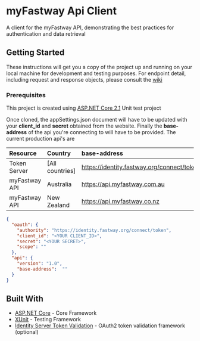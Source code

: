 # myFastway Api Client

A client for the myFastway API, demonstrating the best practices for authentication and data retrieval

## Getting Started

These instructions will get you a copy of the project up and running on your local machine for development and testing purposes.  For endpoint detail, including request and response objects, please consult the [wiki](https://github.com/mindfulsoftware/myFastway.ApiClient/wiki)

### Prerequisites

This project is created using [ASP.NET Core 2.1](https://docs.microsoft.com/en-us/aspnet/core/?view=aspnetcore-2.1) Unit test project

Once cloned, the appSettings.json document will have to be updated with your **client_id** and **secret** obtained from the website.  Finally the **base-address** of the api you're connecting to will have to be provided.  The current production api's are


Resource | Country | base-address
:-------|:-------| :-------
Token Server | [All countries] | https://identity.fastway.org/connect/token
myFastway API |Australia | https://api.myfastway.com.au
myFastway API |New Zealand | https://api.myfastway.co.nz


```json
{
  "oauth": {
    "authority": "https://identity.fastway.org/connect/token",
    "client_id": "<YOUR CLIENT_ID>",
    "secret": "<YOUR SECRET>",
    "scope": ""
  },
  "api": {
    "version": "1.0",
    "base-address":  ""
  }
}
```


## Built With

* [ASP.NET Core](https://www.microsoft.com/net/download/thank-you/dotnet-sdk-2.1.302-windows-x64-installer) - Core Framework
* [XUnit](https://xunit.github.io/) - Testing Framework
* [Identity Server Token Validation](https://github.com/IdentityServer/IdentityServer4.AccessTokenValidation) - OAuth2 token validation framework (optional)
